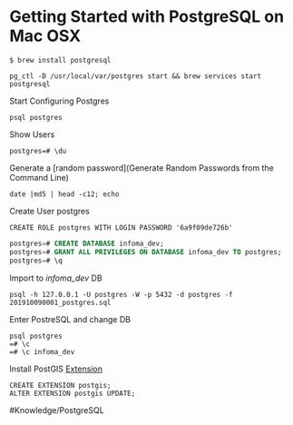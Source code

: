 # Getting Started with PostgreSQL on Mac OSX

```shell
$ brew install postgresql
```


```shell
pg_ctl -D /usr/local/var/postgres start && brew services start postgresql
```

Start Configuring Postgres

```shell
psql postgres
```

Show Users

```psql
postgres=# \du
```

Generate a [random password](Generate Random Passwords from the Command Line)

```shell
date |md5 | head -c12; echo
```

Create User postgres

```
CREATE ROLE postgres WITH LOGIN PASSWORD '6a9f09de726b'
```

```sql
postgres=# CREATE DATABASE infoma_dev;
postgres=# GRANT ALL PRIVILEGES ON DATABASE infoma_dev TO postgres;
postgres=# \q
```

Import  to *infoma_dev* DB

```shell
psql -h 127.0.0.1 -U postgres -W -p 5432 -d postgres -f 201910090001_postgres.sql
```

Enter PostreSQL and change DB

```shell
psql postgres
=# \c
=# \c infoma_dev
```

Install PostGIS [Extension](https://postgis.net/install/)

```
CREATE EXTENSION postgis;
ALTER EXTENSION postgis UPDATE;
```



#Knowledge/PostgreSQL

